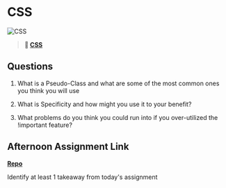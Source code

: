 # CSS

![CSS](https://bcw.blob.core.windows.net/public/cssUnit/1411879719053976)

> **📖 [CSS](https://codeworksacademy.com/fs-student-guide/resources/wk1/03-CSS)**

## Questions

1. What is a Pseudo-Class and what are some of the most common ones you think you will use

2. What is Specificity and how might you use it to your benefit?

3. What problems do you think you could run into if you over-utilized the !important feature?

## Afternoon Assignment Link

**[Repo](https://github.com/TungLe0319/<ASSIGNMENT_REPO>)**

Identify at least 1 takeaway from today's assignment
